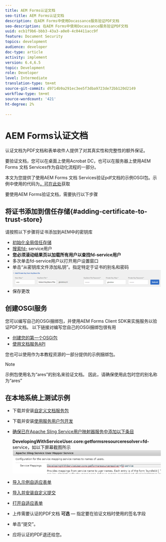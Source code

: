 ```yaml
---
title: AEM Forms认证文档
seo-title: AEM Forms认证文档
description: 在AEM Forms中使用Docassance服务验证PDF文档
seo-description: 在AEM Forms中使用Docassance服务验证PDF文档
uuid: ecb1f9b6-bbb3-43a3-a0e0-4c04411acc9f
feature: Document Security
topics: development
audience: developer
doc-type: article
activity: implement
version: 6.4,6.5
topic: Development
role: Developer
level: Intermediate
translation-type: tm+mt
source-git-commit: d9714b9a291ec3ee5f3dba9723de72bb120d2149
workflow-type: tm+mt
source-wordcount: '421'
ht-degree: 2%

---
```



# AEM Forms认证文档

认证文档为PDF文档和表单收件人提供了对其真实性和完整性的额外保证。

要验证文档，您可以在桌面上使用Acrobat DC，也可以在服务器上使用AEM Forms 文档 Services作为自动化流程的一部分。

本文为您提供了使用AEM Forms 文档 Services验证pdf文档的示例OSGI包。示例中使用的代码为[，可在此处](https://helpx.adobe.com/experience-manager/6-4/forms/using/aem-document-services-programmatically.html)获取

要使用AEM Forms验证文档，需要执行以下步骤

## 将证书添加到信任存储{#adding-certificate-to-trust-store}

请按照以下步骤将证书添加到AEM中的密钥库

* [初始化全局信任存储](http://localhost:4502/libs/granite/security/content/truststore.html)
* [搜索fd-](http://localhost:4502/security/users.html) service用户
* **您必须滚动结果页以加载所有用户以查找fd-service用户**
* 多次单击fd-service用户以打开用户设置窗口
* 单击“从密钥库文件添加私钥”。指定特定于证书的别名和密码
   ![添加证书](assets/adding-certificate-keystore.PNG)
* 保存更改

## 创建OSGI服务

您可以编写自己的OSGi捆绑包，并使用AEM Forms Client SDK来实施服务以验证PDF文档。 以下链接对编写您自己的OSGi捆绑包很有用

* [创建您的第一个OSGi包](https://helpx.adobe.com/experience-manager/using/maven_arch13.html)
* [使用文档服务API](https://helpx.adobe.com/experience-manager/6-4/forms/using/aem-document-services-programmatically.html)

您也可以使用作为本教程资源的一部分提供的示例捆绑包。

>[!NOTE]
>
>示例包使用名为“ares”的别名来验证文档。 因此，请确保使用此包时您的别名称为“ares”

## 在本地系统上测试示例

* 下载并安装[自定义文档服务包](/help/forms/assets/common-osgi-bundles/AEMFormsDocumentServices.core-1.0-SNAPSHOT.jar)
* 下载并安装[使用服务用户包开发](/help/forms/assets/common-osgi-bundles/DevelopingWithServiceUser.jar)
* [确保已在Apache Sling Service用户映射器服务中添加以下条目](http://localhost:4502/system/console/configMgr)

   **DevelopingWithServiceUser.core:getformsresourceresolver=fd-** service，如以下屏幕截图所示
   ![用户映射器](assets/user-mapper-service.PNG)
* [导入示例自适应表单](assets/certify-pdf-af.zip)
* [导入并安装自定义提交](assets/custom-submit-certify.zip)
* [打开自适应表单](http://localhost:4502/content/dam/formsanddocuments/certifypdf/jcr:content?wcmmode=disabled)
* 上传需要认证的PDF文档
   **可选**  — 指定要在验证文档时使用的签名字段
* 单击“提交”。
* 应将认证的PDF退还给您。


